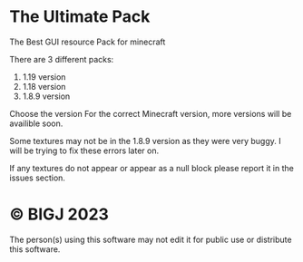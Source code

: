 # The Ultimate Pack
The Best GUI resource Pack for minecraft

There are 3 different packs:
1. 1.19 version
2. 1.18 version
3. 1.8.9 version

Choose the version For the correct Minecraft version, more versions will be availible soon.

Some textures may not be in the 1.8.9 version as they were very buggy. I will be trying to fix these errors later on.

If any textures do not appear or appear as a null block please report it in the issues section.

# © BIGJ 2023

The person(s) using this software may not edit it for public use or distribute this software.
